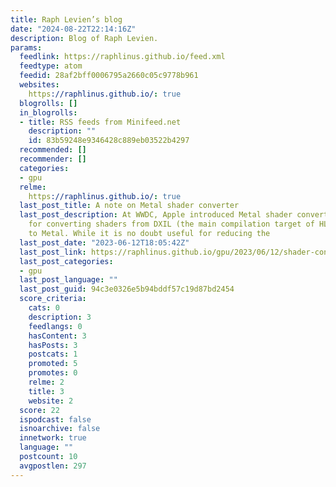 ```yaml
---
title: Raph Levien’s blog
date: "2024-08-22T22:14:16Z"
description: Blog of Raph Levien.
params:
  feedlink: https://raphlinus.github.io/feed.xml
  feedtype: atom
  feedid: 28af2bff0006795a2660c05c9778b961
  websites:
    https://raphlinus.github.io/: true
  blogrolls: []
  in_blogrolls:
  - title: RSS feeds from Minifeed.net
    description: ""
    id: 83b59248e9346428c889eb03522b4297
  recommended: []
  recommender: []
  categories:
  - gpu
  relme:
    https://raphlinus.github.io/: true
  last_post_title: A note on Metal shader converter
  last_post_description: At WWDC, Apple introduced Metal shader converter, a tool
    for converting shaders from DXIL (the main compilation target of HLSL in DirectX12)
    to Metal. While it is no doubt useful for reducing the
  last_post_date: "2023-06-12T18:05:42Z"
  last_post_link: https://raphlinus.github.io/gpu/2023/06/12/shader-converter.html
  last_post_categories:
  - gpu
  last_post_language: ""
  last_post_guid: 94c3e0326e5b94bddf57c19d87bd2454
  score_criteria:
    cats: 0
    description: 3
    feedlangs: 0
    hasContent: 3
    hasPosts: 3
    postcats: 1
    promoted: 5
    promotes: 0
    relme: 2
    title: 3
    website: 2
  score: 22
  ispodcast: false
  isnoarchive: false
  innetwork: true
  language: ""
  postcount: 10
  avgpostlen: 297
---
```


